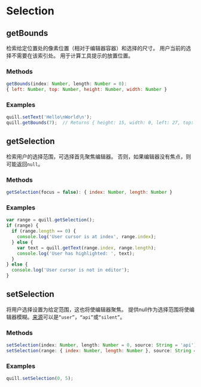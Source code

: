 # Selection
## getBounds
检索给定位置处的像素位置（相对于编辑器容器）和选择的尺寸。 用户当前的选择不需要在该索引处。 用于计算工具提示的放置位置。

### Methods
```javascript
getBounds(index: Number, length: Number = 0):
{ left: Number, top: Number, height: Number, width: Number }
```

### Examples
```javascript
quill.setText('Hello\nWorld\n');
quill.getBounds(7);  // Returns { height: 15, width: 0, left: 27, top: 31 }
```

## getSelection
检索用户的选择范围，可选择首先聚焦编辑器。 否则，如果编辑器没有焦点，则可能返回`null`。

### Methods
```javascript
getSelection(focus = false): { index: Number, length: Number }
```

### Examples
```javascript
var range = quill.getSelection();
if (range) {
  if (range.length == 0) {
    console.log('User cursor is at index', range.index);
  } else {
    var text = quill.getText(range.index, range.length);
    console.log('User has highlighted: ', text);
  }
} else {
  console.log('User cursor is not in editor');
}
```

## setSelection
将用户选择设置为给定范围，这也将使编辑器聚焦。 提供null作为选择范围将使编辑器模糊。[来源](https://quilljs.com/docs/api/#events)可以是`“user”`，`“api”`或`“silent”`。

### Methods
```javascript
setSelection(index: Number, length: Number = 0, source: String = 'api')
setSelection(range: { index: Number, length: Number }, source: String = 'api')
```

### Examples
```javascript
quill.setSelection(0, 5);
```